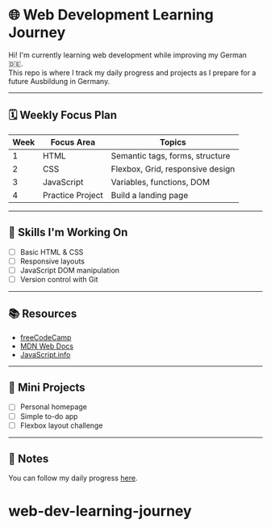 # 🌐 Web Development Learning Journey

Hi! I'm currently learning web development while improving my German 🇩🇪.  
This repo is where I track my daily progress and projects as I prepare for a future Ausbildung in Germany.

---

## 🗓️ Weekly Focus Plan
| Week | Focus Area       | Topics                            |
|------|------------------|-----------------------------------|
| 1    | HTML             | Semantic tags, forms, structure   |
| 2    | CSS              | Flexbox, Grid, responsive design  |
| 3    | JavaScript       | Variables, functions, DOM         |
| 4    | Practice Project | Build a landing page              |

---

## 🧠 Skills I'm Working On
- [ ] Basic HTML & CSS
- [ ] Responsive layouts
- [ ] JavaScript DOM manipulation
- [ ] Version control with Git

---

## 📚 Resources
- [freeCodeCamp](https://www.freecodecamp.org/)
- [MDN Web Docs](https://developer.mozilla.org/)
- [JavaScript.info](https://javascript.info/)

---

## 🚀 Mini Projects
- [ ] Personal homepage
- [ ] Simple to-do app
- [ ] Flexbox layout challenge

---

## 📌 Notes
You can follow my daily progress [here](link-to-notion-board-if-public).
# web-dev-learning-journey
